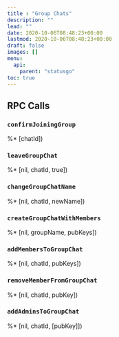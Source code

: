 ```yaml
---
title : "Group Chats"
description: ""
lead: ""
date: 2020-10-06T08:48:23+00:00
lastmod: 2020-10-06T08:48:23+00:00
draft: false
images: []
menu:
  api:
    parent: "statusgo"
toc: true
---
```


## RPC Calls

### `confirmJoiningGroup`

%* [chatId])

### `leaveGroupChat`

%* [nil, chatId, true])

### `changeGroupChatName`

%* [nil, chatId, newName])

### `createGroupChatWithMembers`

%* [nil, groupName, pubKeys])

### `addMembersToGroupChat`

%* [nil, chatId, pubKeys])

### `removeMemberFromGroupChat`

%* [nil, chatId, pubKey])

### `addAdminsToGroupChat`

%* [nil, chatId, [pubKey]])
